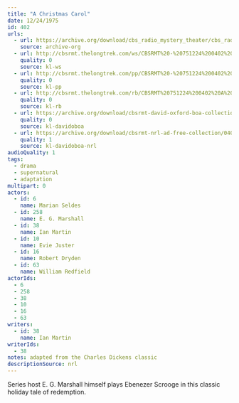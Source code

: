 ```yaml
---
title: "A Christmas Carol"
date: 12/24/1975
id: 402
urls: 
  - url: https://archive.org/download/cbs_radio_mystery_theater/cbs_radio_mystery_theater-0401-0450.zip/cbs_radio_mystery_theater-0401-0450%2Fcbsrmt_0402_a_christmas_carol.mp3
    source: archive-org
  - url: http://cbsrmt.thelongtrek.com/ws/CBSRMT%20-%20751224%200402%20A%20Christmas%20Carol_ws.mp3
    quality: 0
    source: kl-ws
  - url: http://cbsrmt.thelongtrek.com/pp/CBSRMT%20-%20751224%200402%20A%20Christmas%20Carol_pp.mp3
    quality: 0
    source: kl-pp
  - url: http://cbsrmt.thelongtrek.com/rb/CBSRMT%20751224%200402%20A%20Christmas%20Carol_wbbm_rb%20repeat.mp3
    quality: 0
    source: kl-rb
  - url: https://archive.org/download/cbsrmt-david-oxford-boa-collection/CBSRMT-751224-0402-A-Christmas-Caroll-(128-44)_WBBM-JE-{BoA}.mp3
    quality: 0
    source: kl-davidoboa
  - url: https://archive.org/download/cbsrmt-nrl-ad-free-collection/0402%20CBSRMT-751224-0402-A-Christmas-Caroll-(128-44)_WBBM-JE-%7BBoA%7D%20(no%20ads).mp3
    quality: 1
    source: kl-davidoboa-nrl
audioQuality: 1
tags: 
  - drama
  - supernatural
  - adaptation
multipart: 0
actors:  
  - id: 6
    name: Marian Seldes  
  - id: 258
    name: E. G. Marshall  
  - id: 38
    name: Ian Martin  
  - id: 10
    name: Evie Juster  
  - id: 16
    name: Robert Dryden  
  - id: 63
    name: William Redfield
actorIds:  
  - 6  
  - 258  
  - 38  
  - 10  
  - 16  
  - 63
writers:  
  - id: 38
    name: Ian Martin
writerIds:  
  - 38
notes: adapted from the Charles Dickens classic
descriptionSource: nrl
---
```

Series host E. G. Marshall himself plays Ebenezer Scrooge in this classic holiday tale of redemption.